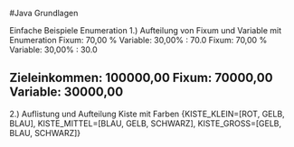 #Java Grundlagen

Einfache Beispiele Enumeration
1.) Aufteilung von Fixum und Variable mit Enumeration
Fixum: 70,00 % Variable: 30,00% :   70.0
Fixum: 70,00 % Variable: 30,00% :   30.0

Zieleinkommen:		  100000,00
Fixum:			   70000,00
Variable:		   30000,00
--------------------------------------------

2.) Auflistung und Aufteilung Kiste mit Farben
{KISTE_KLEIN=[ROT, GELB, BLAU], 
KISTE_MITTEL=[BLAU, GELB, SCHWARZ], 
KISTE_GROSS=[GELB, BLAU, SCHWARZ]}

